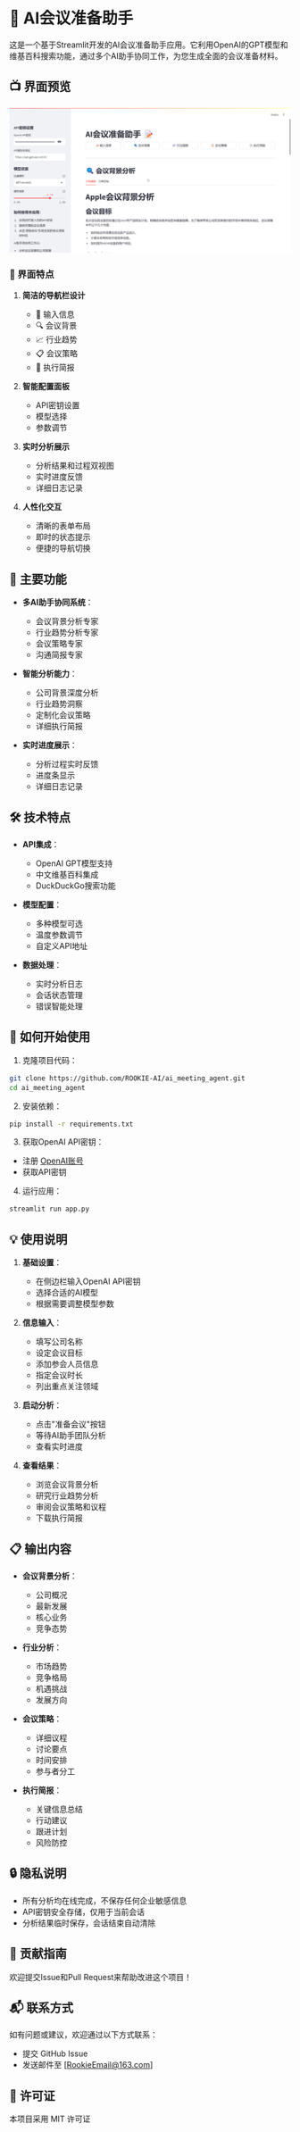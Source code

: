 # 📝 AI会议准备助手

这是一个基于Streamlit开发的AI会议准备助手应用。它利用OpenAI的GPT模型和维基百科搜索功能，通过多个AI助手协同工作，为您生成全面的会议准备材料。

## 📺 界面预览

![AI会议准备助手界面](assets/interface_preview.png)

### 🎯 界面特点

1. **简洁的导航栏设计**
   - 📝 输入信息
   - 🔍 会议背景
   - 📈 行业趋势
   - 📋 会议策略
   - 📑 执行简报

2. **智能配置面板**
   - API密钥设置
   - 模型选择
   - 参数调节

3. **实时分析展示**
   - 分析结果和过程双视图
   - 实时进度反馈
   - 详细日志记录

4. **人性化交互**
   - 清晰的表单布局
   - 即时的状态提示
   - 便捷的导航切换

## 🌟 主要功能

- **多AI助手协同系统**：
  - 会议背景分析专家
  - 行业趋势分析专家
  - 会议策略专家
  - 沟通简报专家

- **智能分析能力**：
  - 公司背景深度分析
  - 行业趋势洞察
  - 定制化会议策略
  - 详细执行简报

- **实时进度展示**：
  - 分析过程实时反馈
  - 进度条显示
  - 详细日志记录

## 🛠️ 技术特点

- **API集成**：
  - OpenAI GPT模型支持
  - 中文维基百科集成
  - DuckDuckGo搜索功能

- **模型配置**：
  - 多种模型可选
  - 温度参数调节
  - 自定义API地址

- **数据处理**：
  - 实时分析日志
  - 会话状态管理
  - 错误智能处理

## 🚀 如何开始使用

1. 克隆项目代码：
```bash
git clone https://github.com/ROOKIE-AI/ai_meeting_agent.git
cd ai_meeting_agent
```

2. 安装依赖：
```bash
pip install -r requirements.txt
```

3. 获取OpenAI API密钥：
- 注册 [OpenAI账号](https://platform.openai.com/)
- 获取API密钥

4. 运行应用：
```bash
streamlit run app.py
```

## 💡 使用说明

1. **基础设置**：
   - 在侧边栏输入OpenAI API密钥
   - 选择合适的AI模型
   - 根据需要调整模型参数

2. **信息输入**：
   - 填写公司名称
   - 设定会议目标
   - 添加参会人员信息
   - 指定会议时长
   - 列出重点关注领域

3. **启动分析**：
   - 点击"准备会议"按钮
   - 等待AI助手团队分析
   - 查看实时进度

4. **查看结果**：
   - 浏览会议背景分析
   - 研究行业趋势分析
   - 审阅会议策略和议程
   - 下载执行简报

## 📋 输出内容

- **会议背景分析**：
  - 公司概况
  - 最新发展
  - 核心业务
  - 竞争态势

- **行业分析**：
  - 市场趋势
  - 竞争格局
  - 机遇挑战
  - 发展方向

- **会议策略**：
  - 详细议程
  - 讨论要点
  - 时间安排
  - 参与者分工

- **执行简报**：
  - 关键信息总结
  - 行动建议
  - 跟进计划
  - 风险防控

## 🔒 隐私说明

- 所有分析均在线完成，不保存任何企业敏感信息
- API密钥安全存储，仅用于当前会话
- 分析结果临时保存，会话结束自动清除

## 🤝 贡献指南

欢迎提交Issue和Pull Request来帮助改进这个项目！

## 📬 联系方式

如有问题或建议，欢迎通过以下方式联系：
- 提交 GitHub Issue
- 发送邮件至 [RookieEmail@163.com]

## 📄 许可证

本项目采用 MIT 许可证